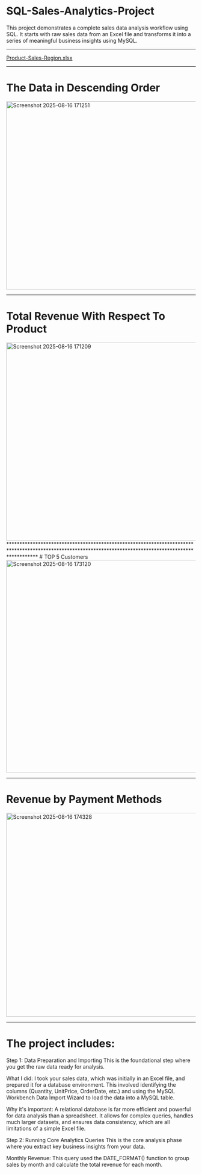 # SQL-Sales-Analytics-Project

This project demonstrates a complete sales data analysis workflow using SQL. It starts with raw sales data from an Excel file and transforms it into a series of meaningful business insights using MySQL.
******************************************************************************************************************************************************************
[Product-Sales-Region.xlsx](https://github.com/user-attachments/files/21812354/Product-Sales-Region.xlsx)

****************************************************************************************************************************************************************
# The Data in Descending Order
<img width="1024" height="500" alt="Screenshot 2025-08-16 171251" src="https://github.com/user-attachments/assets/964ab1b1-305b-4f84-bd39-6090d82cc2be" />

*****************************************************************************************************************************************************************
# Total Revenue With Respect To Product



<img width="980" height="527" alt="Screenshot 2025-08-16 171209" src="https://github.com/user-attachments/assets/5f1661b6-3a07-45d0-8580-016f43e53d94" />
**********************************************************************************************************************************************************
# TOP 5 Customers
<img width="1068" height="565" alt="Screenshot 2025-08-16 173120" src="https://github.com/user-attachments/assets/ffcb2660-98e6-441b-bce6-c097fa46d534" />

**********************************************************************************************************************************************************
# Revenue by Payment Methods
<img width="1010" height="542" alt="Screenshot 2025-08-16 174328" src="https://github.com/user-attachments/assets/dd7e3100-e4b6-4d17-b300-c260397df456" />

**********************************************************************************************************************************************************
# The project includes:

Step 1: Data Preparation and Importing
This is the foundational step where you get the raw data ready for analysis.

What I did: I took your sales data, which was initially in an Excel file, and prepared it for a database environment. This involved identifying the columns (Quantity, UnitPrice, OrderDate, etc.) and using the MySQL Workbench Data Import Wizard to load the data into a MySQL table.

Why it's important: A relational database is far more efficient and powerful for data analysis than a spreadsheet. It allows for complex queries, handles much larger datasets, and ensures data consistency, which are all limitations of a simple Excel file.

Step 2: Running Core Analytics Queries
This is the core analysis phase where you extract key business insights from your data.



Monthly Revenue: This query used the DATE_FORMAT() function to group sales by month and calculate the total revenue for each month.
